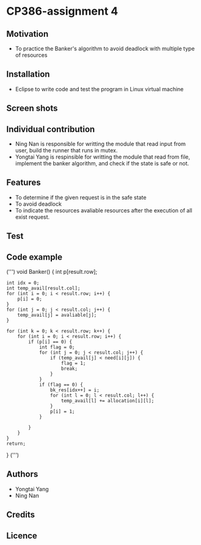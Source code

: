 # CP386-assignment 4
## Motivation
- To practice the Banker's algorithm to avoid deadlock with multiple type of resources
## Installation
- Eclipse to write code and test the program in Linux virtual machine
## Screen shots

## Individual contribution
- Ning Nan is responsible for writting the module that read input from user, build the runner that runs in mutex.
- Yongtai Yang is respinsible for writting the module that read from file, implement the banker algorithm, and check if the state is safe or not.
## Features
- To determine if the given request is in the safe state
- To avoid deadlock
- To indicate the resources avaliable resources after the execution of all exist request.
## Test
## Code example
(''')
void Banker() {
	int p[result.row];

	int idx = 0;
	int temp_avail[result.col];
	for (int i = 0; i < result.row; i++) {
		p[i] = 0;
	}
	for (int j = 0; j < result.col; j++) {
		temp_avail[j] = avaliable[j];
	}

	for (int k = 0; k < result.row; k++) {
		for (int i = 0; i < result.row; i++) {
			if (p[i] == 0) {
				int flag = 0;
				for (int j = 0; j < result.col; j++) {
					if (temp_avail[j] < need[i][j]) {
						flag = 1;
						break;
					}
				}
				if (flag == 0) {
					bk_res[idx++] = i;
					for (int l = 0; l < result.col; l++) {
						temp_avail[l] += allocation[i][l];
					}
					p[i] = 1;
				}

			}
		}
	}
	return;
}
(''')
## Authors
- Yongtai Yang
- Ning Nan
## Credits
## Licence
